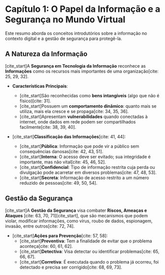 # Capítulo 1: O Papel da Informação e a Segurança no Mundo Virtual

Este resumo aborda os conceitos introdutórios sobre a informação no contexto digital e a gestão de segurança para protegê-la.

## A Natureza da Informação

[cite_start]A **Segurança em Tecnologia da Informação** reconhece as **Informações** como os recursos mais importantes de uma organização[cite: 25, 29, 32].

-   **Características Principais**:
    -   [cite_start]São reconhecidas como **bens intangíveis** (algo que não é físico)[cite: 31].
    -   [cite_start]Possuem um **comportamento dinâmico**: quanto mais se utiliza, mais ela cresce e se propaga[cite: 34, 35, 36].
    -   [cite_start]Apresentam **vulnerabilidades** quando conectadas à internet, onde dados em rede podem ser compartilhados facilmente[cite: 38, 39, 40].

-   [cite_start]**Classificação das Informações**[cite: 41, 44]:
    -   [cite_start]**Pública**: Informação que pode vir a público sem consequências danosas[cite: 42, 43, 51].
    -   [cite_start]**Interna**: O acesso deve ser evitado; sua integridade é importante, mas não vital[cite: 45, 46, 52].
    -   [cite_start]**Confidencial**: Tipo de informação restrita cuja perda ou divulgação pode acarretar em diversos problemas[cite: 47, 48, 53].
    -   [cite_start]**Secreta**: Informação de acesso restrito a um número reduzido de pessoas[cite: 49, 50, 54].

## Gestão da Segurança

[cite_start]A **Gestão da Segurança** visa combater **Riscos, Ameaças e Ataques** [cite: 63, 70, 71][cite_start], que são mecanismos que podem violar, modificar informações, como vírus, roubo de dados, espionagem, invasão, entre outros[cite: 72, 74].

-   [cite_start]**Ações para Prevenção**[cite: 57, 58]:
    -   [cite_start]**Preventiva**: Tem a finalidade de evitar que o problema aconteça[cite: 60, 61, 62].
    -   [cite_start]**Detectiva**: Visa detectar ou identificar problemas[cite: 65, 66, 67].
    -   [cite_start]**Corretiva**: É executada quando o problema já ocorreu, foi detectado e precisa ser corrigido[cite: 68, 69, 73].